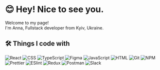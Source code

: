 # 😊 Hey! Nice to see you.

Welcome to my page!  
I'm Anna, Fullstack developer from Kyiv, Ukraine.

## 🛠 Things I code with
![React](https://img.shields.io/badge/React-00CED1?style=for-the-badge&logo=react&logoColor=white)
![CSS](https://img.shields.io/badge/CSS-1E90FF?style=for-the-badge&logo=css&logoColor=white)
![TypeScript](https://img.shields.io/badge/TypeScript-007ACC?style=for-the-badge&logo=typescript&logoColor=white)
![Figma](https://img.shields.io/badge/figma-9400D3?style=for-the-badge&logo=figma&logoColor=white)
![JavaScript](https://img.shields.io/badge/javascript-FFD800?style=for-the-badge&logo=javascript&logoColor=black)
![HTML](https://img.shields.io/badge/HTML-FF4F00?style=for-the-badge&logo=html5&logoColor=white)
![Git](https://img.shields.io/badge/Git-E34234?style=for-the-badge&logo=git&logoColor=white)
![NPM](https://img.shields.io/badge/Npm-FF0000?style=for-the-badge&logo=npm&logoColor=white)
![Prettier](https://img.shields.io/badge/prettier-F19CBB?style=for-the-badge&logo=prettier&logoColor=black)
![ESlint](https://img.shields.io/badge/eslint-FF7E00?style=for-the-badge&logo=eslint&logoColor=white)
![Redux](https://img.shields.io/badge/Redux-FF7E00?style=for-the-badge&logo=Redux&logoColor=white)
![Postman](https://img.shields.io/badge/Postman-FF7E00?style=for-the-badge&logo=Postman&logoColor=white)
![Slack](https://img.shields.io/badge/slack-FF7E00?style=for-the-badge&logo=slack&logoColor=white)
